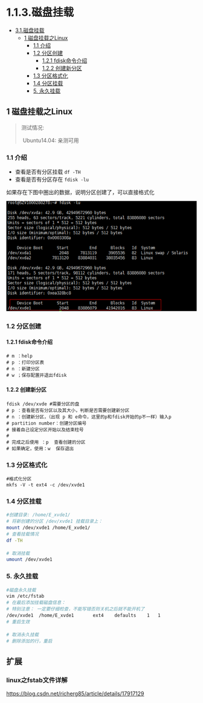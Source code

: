# 1.1.3.磁盘挂载

<!-- TOC -->

- [3.1.磁盘挂载](#31磁盘挂载)
    - [1 磁盘挂载之Linux](#1-磁盘挂载之linux)
        - [1.1 介绍](#11-介绍)
        - [1.2 分区创建](#12-分区创建)
            - [1.2.1 fdisk命令介绍](#121-fdisk命令介绍)
            - [1.2.2 创建新分区](#122-创建新分区)
        - [1.3 分区格式化](#13-分区格式化)
        - [1.4 分区挂载](#14-分区挂载)
        - [5. 永久挂载](#5-永久挂载)

<!-- /TOC -->

## 1 磁盘挂载之Linux

> 测试情况:
>
> ​	Ubuntu14.04: 亲测可用

### 1.1 介绍

* 查看是否有分区挂载 `df -TH`
* 查看是否有分区存在 `fdisk -lu`

如果存在下图中圈出的数据，说明分区创建了，可以直接格式化

![](image/mount_disk_1.PNG)


### 1.2 分区创建

#### 1.2.1 fdisk命令介绍
	# m ：help
	# p ：打印分区表
	# n ：新建分区
	# w ；保存配置并退出fdisk

#### 1.2.2 创建新分区
	fdisk /dev/xvde #需要分区的盘   
	# p ：查看是否有分区以及其大小，判断是否需要创建新分区
	# n ：创建新分区，（出现 p 和 e命令，这里的p和fdisk开始的p不一样）输入p
	# partition number：创建分区编号
	# 接着自己设定分区开始以及结束柱号
	#
	# 完成之后使用 ：p  查看创建的分区
	# 如果确定，使用：w  保存退出

### 1.3 分区格式化
	#格式化分区
	mkfs -V -t ext4 -c /dev/xvde1

### 1.4 分区挂载
```bash
#创建目录: /home/E_xvde1/ 
# 将新创建的分区 /dev/xvde1 挂载目录上：
mount /dev/xvde1 /home/E_xvde1/
# 查看挂载情况
df -TH

# 取消挂载
umount /dev/xvde1
```

### 5. 永久挂载
```bash
#磁盘永久挂载
vim /etc/fstab
# 在最后添加挂载磁盘信息：
# 特别注意： 一定要仔细检查，不能写错否则关机之后就不能开机了
/dev/xvde1	/home/E_xvde1		ext4	defaults	1	1
# 重启生效

# 取消永久挂载
# 删除添加的行，重启
```

## 扩展

### linux之fstab文件详解

https://blog.csdn.net/richerg85/article/details/17917129

